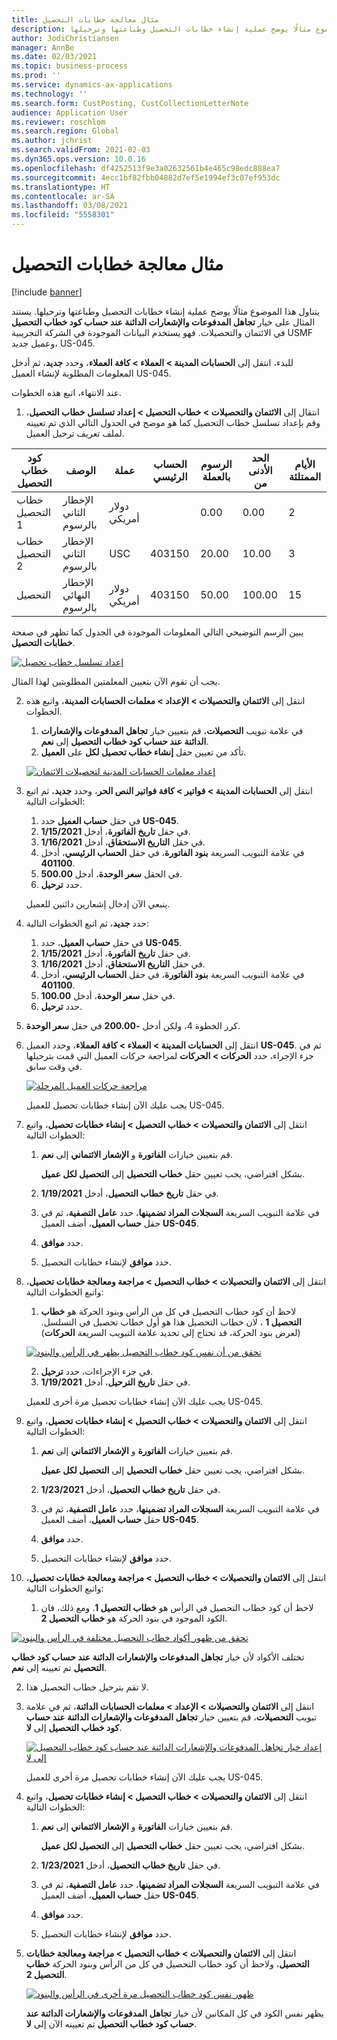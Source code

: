 ```yaml
---
title: مثال معالجة خطابات التحصيل
description: يتناول هذا الموضوع مثالًا يوضح عملية إنشاء خطابات التحصيل وطباعتها وترحيلها.
author: JodiChristiansen
manager: AnnBe
ms.date: 02/03/2021
ms.topic: business-process
ms.prod: ''
ms.service: dynamics-ax-applications
ms.technology: ''
ms.search.form: CustPosting, CustCollectionLetterNote
audience: Application User
ms.reviewer: roschlom
ms.search.region: Global
ms.author: jchrist
ms.search.validFrom: 2021-02-03
ms.dyn365.ops.version: 10.0.16
ms.openlocfilehash: df4252513f9e3a02632561b4e465c98edc888ea7
ms.sourcegitcommit: 4ecc1bf82fbb04882d7ef5e1994ef3c07ef953dc
ms.translationtype: HT
ms.contentlocale: ar-SA
ms.lasthandoff: 03/08/2021
ms.locfileid: "5558301"
---
```

# <a name="process-collection-letters-example"></a>مثال معالجة خطابات التحصيل

[!include [banner](../../includes/banner.md)]

يتناول هذا الموضوع مثالًا يوضح عملية إنشاء خطابات التحصيل وطباعتها وترحيلها. يستند المثال على خيار **تجاهل المدفوعات والإشعارات الدائنة عند حساب كود خطاب التحصيل** في الائتمان والتحصيلات. فهو يستخدم البيانات الموجودة في الشركة التجريبية USMF وعميل جديد، US-045.

للبدء، انتقل إلى **الحسابات المدينة \> العملاء \> كافة العملاء**، وحدد **جديد**، ثم أدخل المعلومات المطلوبة لإنشاء العميل US-045.

عند الانتهاء، اتبع هذه الخطوات.

1. انتقال إلى **الائتمان والتحصيلات \> خطاب التحصيل \> إعداد تسلسل خطاب التحصيل**، وقم بإعداد تسلسل خطاب التحصيل كما هو موضح في الجدول التالي الذي تم تعيينه لملف تعريف ترحيل العميل.

|     كود خطاب التحصيل      |     الوصف                           |     عملة      |     الحساب الرئيسي        |     الرسوم بالعملة     |     الحد الأدنى من        |     الأيام الممتلئة      |
|---------------------------------  |---------------------------------------    |-----------------  |-----------------------    |-------------------------- |-----------------------    |---------------------  |
|     خطاب التحصيل 1         |     الإخطار الثاني بالرسوم        |     دولار أمريكي           |                           |     0.00                  |     0.00                  |     2                 |
|     خطاب التحصيل 2         |     الإخطار الثاني بالرسوم        |     USC           |     403150                |     20.00                 |     10.00                 |     3                 |
|     التحصيل                    |     الإخطار النهائي بالرسوم         |     دولار أمريكي           |     403150                |     50.00                 |     100.00                |     15                |

يبين الرسم التوضيحي التالي المعلومات الموجودة في الجدول كما تظهر في صفحة **خطابات التحصيل**. 

[![إعداد تسلسل خطاب تحصيل](./media/Ignore-payments-creditmemos-1.PNG)](./media/Ignore-payments-creditmemos-1.PNG)

 يجب أن تقوم الآن بتعيين المعلمتين المطلوبتين لهذا المثال.

2. انتقل إلى **الائتمان والتحصيلات \> الإعداد \> معلمات الحسابات المدينة**، واتبع هذه الخطوات.

    1. في علامة تبويب **التحصيلات**، قم بتعيين خيار **تجاهل المدفوعات والإشعارات الدائنة عند حساب كود خطاب التحصيل** إلى **نعم**.
    2. تأكد من تعيين حقل **إنشاء خطاب تحصيل لكل** على **العميل**.

    [![إعداد معلمات الحسابات المدينة لتحصيلات الائتمان](./media/Ignore-payments-creditmemos-2.PNG)](./media/Ignore-payments-creditmemos-2.PNG)

3. انتقل إلى **الحسابات المدينة \> فواتير \> كافة فواتير النص الحر**، وحدد **جديد**، ثم اتبع الخطوات التالية:

    1. في حقل **حساب العميل** حدد **US-045**.
    2. في حقل **تاريخ الفاتورة**، أدخل **1/15/2021**.
    3. في حقل **‏التاريخ الاستحقاق**، أدخل **1/16/2021**.
    4. في علامة التبويب السريعة **بنود الفاتورة**، في حقل **الحساب الرئيسي**، أدخل **401100**.
    5. في الحقل **سعر الوحدة**، أدخل **500.00**.
    6. حدد **ترحيل**.

    ينبعي الآن إدخال إشعارين دائنين للعميل.

4. حدد **جديد**، ثم اتبع الخطوات التالية:

    1. في حقل **حساب العميل**، حدد **US-045**.
    2. في حقل **تاريخ الفاتورة**، أدخل **1/15/2021**.
    3. في حقل **‏التاريخ الاستحقاق**، أدخل **1/16/2021**.
    4. في علامة التبويب السريعة **بنود الفاتورة**، في حقل **الحساب الرئيسي**، أدخل **401100**.
    5. في حقل **سعر الوحدة**، أدخل **100.00**.
    6. حدد **ترحيل**.

5. كرر الخطوة 4، ولكن أدخل **-200.00** في حقل **سعر الوحدة**.
6. انتقل إلى **الحسابات المدينة \> العملاء \> كافة العملاء**، وحدد العميل **US-045**. ثم في جزء الإجراء، حدد **الحركات \> الحركات** لمراجعة حركات العميل التي قمت بترحيلها في وقت سابق.

    [![مراجعة حركات العميل المرحلة](./media/Ignore-payments-creditmemos-3.PNG)](./media/Ignore-payments-creditmemos-3.PNG)

    يجب عليك الآن إنشاء خطابات تحصيل للعميل US-045.

7. انتقل إلى **الائتمان والتحصيلات \> خطاب التحصيل \> إنشاء خطابات تحصيل**، واتبع الخطوات التالية:

    1. قم بتعيين خيارات **الفاتورة** و **الإشعار الائتماني** إلى **نعم**.

        بشكل افتراضي، يجب تعيين حقل **خطاب التحصيل** إلى **التحصيل لكل عميل**.

    2. في حقل **تاريخ خطاب التحصيل**، أدخل **1/19/2021**.
    3. في علامة التبويب السريعة **السجلات المراد تضمينها**، حدد **عامل التصفية**، ثم في حقل **حساب العميل**، أضف العميل **US-045**.
    4. حدد **موافق**.
    5. حدد **موافق** لإنشاء خطابات التحصيل.

8. انتقل إلى **الائتمان والتحصيلات \> خطاب التحصيل \> مراجعة ومعالجة خطابات تحصيل**، واتبع الخطوات التالية:

    1. لاحظ أن كود خطاب التحصيل في كل من الرأس وبنود الحركة هو **خطاب التحصيل 1** ، لان خطاب التحصيل هذا هو أول خطاب تحصيل في التسلسل. (لعرض بنود الحركة، قد تحتاج إلى تحديد علامة التبويب السريعة **الحركات**)

   [![تحقق من أن نفس كود خطاب التحصيل يظهر في الرأس والبنود](./media/Ignore-payments-creditmemos-4.PNG)](./media/Ignore-payments-creditmemos-4.PNG)

    2. في جزء الإجراءات، حدد **ترحيل**.
    3. في حقل **تاريخ الترحيل**، أدخل **1/19/2021**.

    يجب عليك الآن إنشاء خطابات تحصيل مرة أخرى للعميل US-045.

9. انتقل إلى **الائتمان والتحصيلات \> خطاب التحصيل \> إنشاء خطابات تحصيل**، واتبع الخطوات التالية:

    1. قم بتعيين خيارات **الفاتورة** و **الإشعار الائتماني** إلى **نعم**.

        بشكل افتراضي، يجب تعيين حقل **خطاب التحصيل** إلى **التحصيل لكل عميل**.

    2. في حقل **تاريخ خطاب التحصيل**، أدخل **1/23/2021**.
    3. في علامة التبويب السريعة **السجلات المراد تضمينها**، حدد **عامل التصفية**، ثم في حقل **حساب العميل**، أضف العميل **US-045**.
    4. حدد **موافق**.
    5. حدد **موافق** لإنشاء خطابات التحصيل.

10. انتقل إلى **الائتمان والتحصيلات \> خطاب التحصيل \> مراجعة ومعالجة خطابات تحصيل**، واتبع الخطوات التالية:

    1. لاحظ أن كود خطاب التحصيل في الرأس هو **خطاب التحصيل 1**. ومع ذلك، فان الكود الموجود في بنود الحركة هو **خطاب التحصيل 2**.

   [![تحقق من ظهور أكواد خطاب التحصيل مختلفة في الرأس والبنود](./media/Ignore-payments-creditmemos-5.PNG)](./media/Ignore-payments-creditmemos-5.PNG)

  تختلف الأكواد لأن خيار **تجاهل المدفوعات والإشعارات الدائنة عند حساب كود خطاب التحصيل** تم تعيينه إلى **نعم**.

  2. لا تقم بترحيل خطاب التحصيل هذا.

11. انتقل إلى **الائتمان والتحصيلات \> الإعداد \> معلمات الحسابات الدائنة**، ثم في علامة تبويب **التحصيلات**، قم بتعيين خيار **تجاهل المدفوعات والإشعارات الدائنة عند حساب كود خطاب التحصيل** إلى **لا**.

    [![إعداد خيار تجاهل المدفوعات والإشعارات الدائنة عند حساب كود خطاب التحصيل إلى لا](./media/Ignore-payments-creditmemos-6.PNG)](./media/Ignore-payments-creditmemos-6.PNG)

    يجب عليك الآن إنشاء خطابات تحصيل مرة أخرى للعميل US-045.

12. انتقل إلى **الائتمان والتحصيلات \> خطاب التحصيل \> إنشاء خطابات تحصيل**، واتبع الخطوات التالية:

    1. قم بتعيين خيارات **الفاتورة** و **الإشعار الائتماني** إلى **نعم**.

        بشكل افتراضي، يجب تعيين حقل **خطاب التحصيل** إلى **التحصيل لكل عميل**.

    2. في حقل **تاريخ خطاب التحصيل**، أدخل **1/23/2021**.
    3. في علامة التبويب السريعة **السجلات المراد تضمينها**، حدد **عامل التصفية**، ثم في حقل **حساب العميل**، أضف العميل **US-045**.
    4. حدد **موافق**.
    5. حدد **موافق** لإنشاء خطابات التحصيل.

13. انتقل إلى **الائتمان والتحصيلات \> خطاب التحصيل \> مراجعة ومعالجة خطابات التحصيل**، ولاحظ أن كود خطاب التحصيل في كل من الرأس وبنود الحركة **خطاب التحصيل 2**.

    [![ظهور نفس كود خطاب التحصيل مرة أخرى في الرأس والبنود](./media/Ignore-payments-creditmemos-7.PNG)](./media/Ignore-payments-creditmemos-7.PNG)

    يظهر نفس الكود في كل المكانين لأن خيار **تجاهل المدفوعات والإشعارات الدائنة عند حساب كود خطاب التحصيل** تم تعيينه الآن إلى **لا**.
